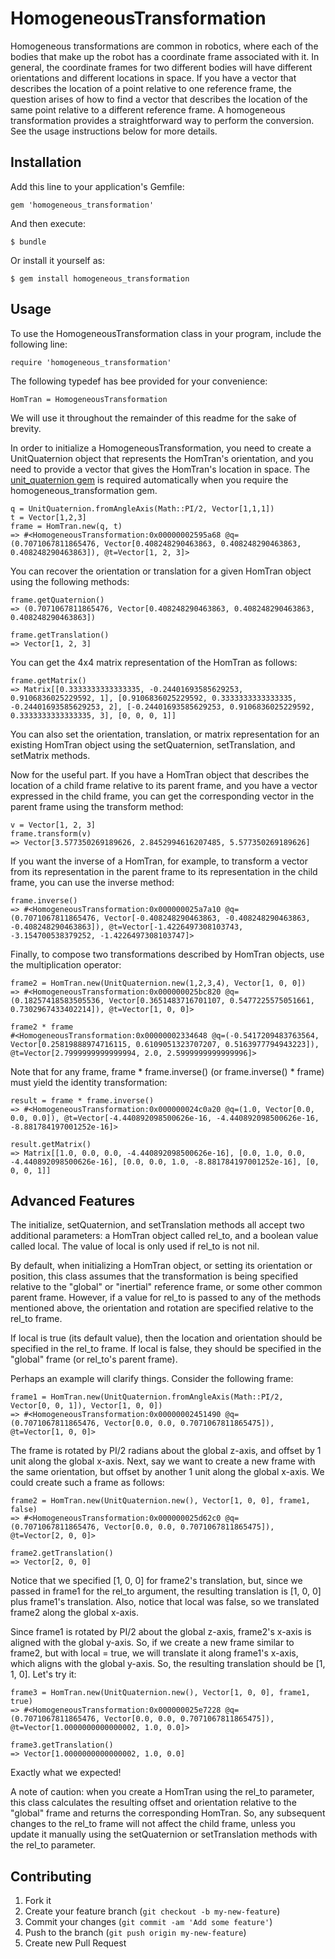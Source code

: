 # HomogeneousTransformation

Homogeneous transformations are common in robotics, where each of the
bodies that make up the robot has a coordinate frame associated with
it.  In general, the coordinate frames for two different bodies will
have different orientations and different locations in space.  If you
have a vector that describes the location of a point relative to one
reference frame, the question arises of how to find a vector that
describes the location of the same point relative to a different
reference frame.  A homogeneous transformation provides a
straightforward way to perform the conversion.  See the usage
instructions below for more details.

## Installation

Add this line to your application's Gemfile:

    gem 'homogeneous_transformation'

And then execute:

    $ bundle

Or install it yourself as:

    $ gem install homogeneous_transformation

## Usage

To use the HomogeneousTransformation class in your program, include
the following line:

```
require 'homogeneous_transformation'
```

The following typedef has bee provided for your convenience:

```
HomTran = HomogeneousTransformation
```

We will use it throughout the remainder of this readme for the sake of
brevity.

In order to initialize a HomogeneousTransformation, you need to create
a UnitQuaternion object that represents the HomTran's orientation, and
you need to provide a vector that gives the HomTran's location in
space.  The [unit_quaternion
gem](https://rubygems.org/gems/unit_quaternion) is required
automatically when you require the homogeneous_transformation gem.

```
q = UnitQuaternion.fromAngleAxis(Math::PI/2, Vector[1,1,1])
t = Vector[1,2,3]
frame = HomTran.new(q, t)
=> #<HomogeneousTransformation:0x00000002595a68 @q=(0.7071067811865476, Vector[0.408248290463863, 0.408248290463863, 0.408248290463863]), @t=Vector[1, 2, 3]>
```

You can recover the orientation or translation for a given HomTran
object using the following methods:

```
frame.getQuaternion()
=> (0.7071067811865476, Vector[0.408248290463863, 0.408248290463863, 0.408248290463863])

frame.getTranslation()
=> Vector[1, 2, 3]
```

You can get the 4x4 matrix representation of the HomTran as follows:

```
frame.getMatrix()
=> Matrix[[0.3333333333333335, -0.24401693585629253, 0.9106836025229592, 1], [0.9106836025229592, 0.3333333333333335, -0.24401693585629253, 2], [-0.24401693585629253, 0.9106836025229592, 0.3333333333333335, 3], [0, 0, 0, 1]]
```

You can also set the orientation, translation, or matrix
representation for an existing HomTran object using the setQuaternion,
setTranslation, and setMatrix methods.

Now for the useful part.  If you have a HomTran object that describes
the location of a child frame relative to its parent frame, and you
have a vector expressed in the child frame, you can get the
corresponding vector in the parent frame using the transform method:

```
v = Vector[1, 2, 3]
frame.transform(v)
=> Vector[3.577350269189626, 2.8452994616207485, 5.577350269189626]
```

If you want the inverse of a HomTran, for example, to transform a
vector from its representation in the parent frame to its
representation in the child frame, you can use the inverse method:

```
frame.inverse()
=> #<HomogeneousTransformation:0x000000025a7a10 @q=(0.7071067811865476, Vector[-0.408248290463863, -0.408248290463863, -0.408248290463863]), @t=Vector[-1.4226497308103743, -3.154700538379252, -1.4226497308103747]>
```

Finally, to compose two transformations described by HomTran objects,
use the multiplication operator:

```
frame2 = HomTran.new(UnitQuaternion.new(1,2,3,4), Vector[1, 0, 0])
=> #<HomogeneousTransformation:0x000000025bc820 @q=(0.18257418583505536, Vector[0.3651483716701107, 0.5477225575051661, 0.7302967433402214]), @t=Vector[1, 0, 0]>

frame2 * frame
#<HomogeneousTransformation:0x00000002334648 @q=(-0.5417209483763564, Vector[0.25819888974716115, 0.6109051323707207, 0.5163977794943223]), @t=Vector[2.7999999999999994, 2.0, 2.5999999999999996]>
```

Note that for any frame, frame * frame.inverse() (or frame.inverse() *
frame) must yield the identity transformation:

```
result = frame * frame.inverse()
=> #<HomogeneousTransformation:0x000000024c0a20 @q=(1.0, Vector[0.0, 0.0, 0.0]), @t=Vector[-4.440892098500626e-16, -4.440892098500626e-16, -8.881784197001252e-16]>

result.getMatrix()
=> Matrix[[1.0, 0.0, 0.0, -4.440892098500626e-16], [0.0, 1.0, 0.0, -4.440892098500626e-16], [0.0, 0.0, 1.0, -8.881784197001252e-16], [0, 0, 0, 1]]
```

## Advanced Features

The initialize, setQuaternion, and setTranslation methods all accept
two additional parameters: a HomTran object called rel_to, and a
boolean value called local.  The value of local is only used if rel_to
is not nil.

By default, when initializing a HomTran object, or setting its
orientation or position, this class assumes that the transformation is
being specified relative to the "global" or "inertial" reference
frame, or some other common parent frame.  However, if a value for
rel_to is passed to any of the methods mentioned above, the
orientation and rotation are specified relative to the rel_to frame.

If local is true (its default value), then the location and
orientation should be specified in the rel_to frame.  If local is
false, they should be specified in the "global" frame (or rel_to's
parent frame).

Perhaps an example will clarify things.  Consider the following frame:

```
frame1 = HomTran.new(UnitQuaternion.fromAngleAxis(Math::PI/2, Vector[0, 0, 1]), Vector[1, 0, 0])
=> #<HomogeneousTransformation:0x00000002451490 @q=(0.7071067811865476, Vector[0.0, 0.0, 0.7071067811865475]), @t=Vector[1, 0, 0]>
```

The frame is rotated by PI/2 radians about the global z-axis, and
offset by 1 unit along the global x-axis.  Next, say we want to create
a new frame with the same orientation, but offset by another 1 unit
along the global x-axis.  We could create such a frame as follows:

```
frame2 = HomTran.new(UnitQuaternion.new(), Vector[1, 0, 0], frame1, false)
=> #<HomogeneousTransformation:0x000000025d62c0 @q=(0.7071067811865476, Vector[0.0, 0.0, 0.7071067811865475]), @t=Vector[2, 0, 0]>

frame2.getTranslation()
=> Vector[2, 0, 0]
```

Notice that we specified [1, 0, 0] for frame2's translation, but,
since we passed in frame1 for the rel_to argument, the resulting
translation is [1, 0, 0] plus frame1's translation.  Also, notice that
local was false, so we translated frame2 along the global x-axis.

Since frame1 is rotated by PI/2 about the global z-axis, frame2's
x-axis is aligned with the global y-axis.  So, if we create a new
frame similar to frame2, but with local = true, we will translate it
along frame1's x-axis, which aligns with the global y-axis.  So, the
resulting translation should be [1, 1, 0].  Let's try it:

```
frame3 = HomTran.new(UnitQuaternion.new(), Vector[1, 0, 0], frame1, true)
=> #<HomogeneousTransformation:0x000000025e7228 @q=(0.7071067811865476, Vector[0.0, 0.0, 0.7071067811865475]), @t=Vector[1.0000000000000002, 1.0, 0.0]>

frame3.getTranslation()
=> Vector[1.0000000000000002, 1.0, 0.0]
```

Exactly what we expected!

A note of caution: when you create a HomTran using the rel_to
parameter, this class calculates the resulting offset and orientation
relative to the "global" frame and returns the corresponding HomTran.
So, any subsequent changes to the rel_to frame will not affect the
child frame, unless you update it manually using the setQuaternion or
setTranslation methods with the rel_to parameter.

## Contributing

1. Fork it
2. Create your feature branch (`git checkout -b my-new-feature`)
3. Commit your changes (`git commit -am 'Add some feature'`)
4. Push to the branch (`git push origin my-new-feature`)
5. Create new Pull Request
